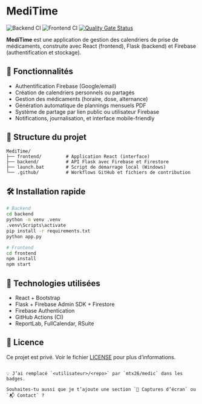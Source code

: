 # MediTime

![Backend CI](https://github.com/mtx26/medic/actions/workflows/backend-ci.yml/badge.svg)
![Frontend CI](https://github.com/mtx26/medic/actions/workflows/frontend-ci.yml/badge.svg)
[![Quality Gate Status](https://sonarcloud.io/api/project_badges/measure?project=mtx26_medic&metric=alert_status)](https://sonarcloud.io/summary/new_code?id=mtx26_medic)

**MediTime** est une application de gestion des calendriers de prise de médicaments, construite avec React (frontend), Flask (backend) et Firebase (authentification et stockage).

## 🚀 Fonctionnalités

- Authentification Firebase (Google/email)
- Création de calendriers personnels ou partagés
- Gestion des médicaments (horaire, dose, alternance)
- Génération automatique de plannings mensuels PDF
- Système de partage par lien public ou utilisateur Firebase
- Notifications, journalisation, et interface mobile-friendly

## 📁 Structure du projet

```
MediTime/
├── frontend/         # Application React (interface)
├── backend/          # API Flask avec Firebase et Firestore
├── launch.bat        # Script de démarrage local (Windows)
└── .github/          # Workflows GitHub et fichiers de contribution
```

## 🛠️ Installation rapide

```bash
# Backend
cd backend
python -m venv .venv
.venv\Scripts\activate
pip install -r requirements.txt
python app.py

# Frontend
cd frontend
npm install
npm start
```

## 🧠 Technologies utilisées

- React + Bootstrap
- Flask + Firebase Admin SDK + Firestore
- Firebase Authentication
- GitHub Actions (CI)
- ReportLab, FullCalendar, RSuite

## 📄 Licence

Ce projet est privé. Voir le fichier [LICENSE](./LICENSE) pour plus d’informations.
```

💡 J’ai remplacé `<utilisateur>/<repo>` par `mtx26/medic` dans les badges.

Souhaites-tu aussi que je t’ajoute une section `📸 Captures d’écran` ou `📬 Contact` ?
